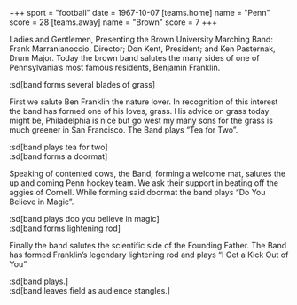 +++
sport = "football"
date = 1967-10-07
[teams.home]
name = "Penn"
score = 28
[teams.away]
name = "Brown"
score = 7
+++

Ladies and Gentlemen, Presenting the Brown University Marching Band: Frank Marranianoccio, Director; Don Kent, President; and Ken Pasternak, Drum Major. Today the brown band salutes the many sides of one of Pennsylvania’s most famous residents, Benjamin Franklin.

:sd[band forms several blades of grass]

First we salute Ben Franklin the nature lover. In recognition of this interest the band has formed one of his loves, grass. His advice on grass today might be, Philadelphia is nice but go west my many sons for the grass is much greener in San Francisco. The Band plays “Tea for Two”.

:sd[band plays tea for two]\
:sd[band forms a doormat]

Speaking of contented cows, the Band, forming a welcome mat, salutes the up and coming Penn hockey team. We ask their support in beating off the aggies of Cornell. While forming said doormat the band plays “Do You Believe in Magic”.

:sd[band plays doo you believe in magic]\
:sd[band forms lightening rod]

Finally the band salutes the scientific side of the Founding Father. The Band has formed Franklin’s legendary lightening rod and plays “I Get a Kick Out of You”

:sd[band plays.]\
:sd[band leaves field as audience stangles.]
